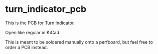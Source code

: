 # turn_indicator_pcb

This is the PCB for [Turn Indicator](https://github.com/ModischFabrications/Turn_Indicator).

Open like regular in KiCad. 

This is meant to be soldered manually onto a perfboard, but feel free to order a PCB instead. 

